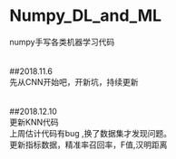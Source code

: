 # Numpy_DL_and_ML
numpy手写各类机器学习代码<br>
<br>
<br>
##2018.11.6<br>
先从CNN开始吧，开新坑，持续更新<br>
<br>
<br>
##2018.12.10<br>
更新KNN代码<br>
上周估计代码有bug ,换了数据集才发现问题。<br>
更新指标数据，精准率召回率，F值,汉明距离
